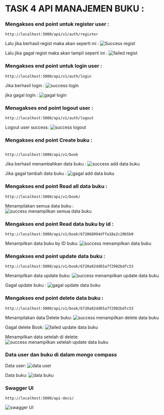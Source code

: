 # TASK 4 API MANAJEMEN BUKU :

### Mengakses end point untuk register user :

```
http://localhost:5000/api/v1/auth/register
```

Lalu jika berhasil regist maka akan seperti ini :
![Success regist](img/success_regist.png)

Lalu jika gagal regist maka akan tampil seperti ini :
![failed regist](img/gagal_regist.png)

### Mengakses end point untuk login user :

```
http://localhost:5000/api/v1/auth/login
```

Jika berhasil login :
![success login](img/success_login.png)

jika gagal login :
![gagal login](img/gagal_login.png)

### Menagakses end point logout user :

```
http://localhost:5000/api/v1/auth/logout
```

Logout user success:
![success logout](img/logout_success.png)

### Mengakses end point Create buku :

```

http://localhost:5000/api/v1/book

```

Jika berhasil menambahkan data buku :
![success add data buku](img/success_createBook.png)

Jika gagal tambah data buku :
![gagal add data buku](img/gagal_createBook.png)

### Mengakses end point Read all data buku :

```
http://localhost:5000/api/v1/book/
```

Menampilakan semua data buku :
![success menampilkan semua data buku ](img/get_allBook.png)

### Mengakses end point Read data buku by id :

```
http://localhost:5000/api/v1/book/672068994dffa18e2c20b5b9
```

Menampilkan data buku by ID buku:
![success menampilkan data buku ](img/get_byID.png)

### Mengakses end point update data buku :

```
http://localhost:5000/api/v1/book/6720a82dd65a7f2902bdfc53
```

Menampilkan data update buku:
![success menampilkan update data buku ](img/success_update.png)

Gagal update buku :
![gagal update data buku](img/gagal_update.png)

### Mengakses end point delete data buku :

```
http://localhost:5000/api/v1/book/6720a82dd65a7f2902bdfc53
```

Menampilakan data Delete buku:
![success menampilkan delete data buku ](img/success_delete.png)

Gagal delete Book:
![failed update data buku ](img/gagal_deleteBook.png)

Menampilkan data setelah di delete:
![success menampilkan setelah update data buku ](img/get_dataAfterDelete.png)

### Data user dan buku di dalam mongo compass

Data user:
![data user](img/user_compass.png)

Data buku:
![data buku](img/data_bookCompass.png)

### Swagger UI

```
http://localhost:5000/api-docs/
```

![swagger UI](img/Swagger-UI.png)
